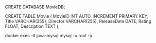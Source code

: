CREATE DATABASE MovieDB;


CREATE TABLE Movie (
MovieID INT AUTO_INCREMENT PRIMARY KEY,
Title VARCHAR(255),
Director VARCHAR(255),
ReleaseDate DATE,
Rating FLOAT,
Description TEXT
);

docker exec -it java-mysql mysql -u root -p